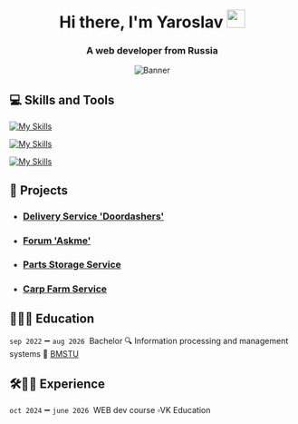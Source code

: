 <h1 align="center">Hi there, I'm Yaroslav&nbsp<img src="assets/hi.gif" height="32"/></h1>

<h3 align="center">A web developer from Russia</h3>

<p align="center">
  <img alt="Banner" src="assets/cats.gif">
</p>

## 💻 Skills and Tools

[![My Skills](https://skillicons.dev/icons?i=js,ts,react,redux,html,css,sass,bootstrap,qt )](https://skillicons.dev)

[![My Skills](https://skillicons.dev/icons?i=babel,webpack,vite,python,docker,django,npm,git,postman )](https://skillicons.dev)

[![My Skills](https://skillicons.dev/icons?i=cpp,postgres,redis,nodejs,figma,clion,webstorm,pycharm,visualstudio)](https://skillicons.dev)

## 📝 Projects

* ### [Delivery Service 'Doordashers'](https://doordashers.ru)
* ### [Forum 'Askme'](https://github.com/JERR4/askme_novitski_autumn2024)
* ### [Parts Storage Service](https://github.com/JERR4/web_frontend)
* ### [Carp Farm Service](https://github.com/JERR4/Carp-farm)

## 📝👨‍🎓&nbsp;Education

`sep 2022` ➖ `aug 2026`&nbsp; Bachelor 🔍 Information processing and management systems 🏢 [BMSTU](https://bmstu.ru/)

## 🛠👨‍💻&nbsp;Experience

`oct 2024` ➖ `june 2026`&nbsp; WEB dev course ▫️VK Education

